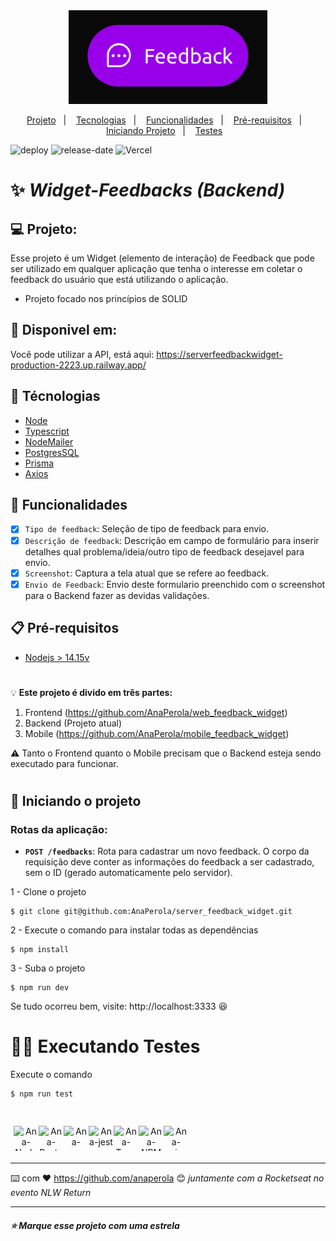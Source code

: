 <div align="center">
  <img height="150em" src="https://github.com/AnaPerola/web_feedback_widget/blob/main/assets/new.png" />
</div>

<p align="center">
  <a href="#-projeto">Projeto</a>&nbsp;&nbsp;&nbsp;|&nbsp;&nbsp;&nbsp;
  <a href="#-técnologias">Tecnologias</a>&nbsp;&nbsp;&nbsp;|&nbsp;&nbsp;&nbsp;
  <a href="#-funcionalidades">Funcionalidades</a>&nbsp;&nbsp;&nbsp;|&nbsp;&nbsp;&nbsp;
  <a href="#-pré-requisitos">Pré-requisitos</a>&nbsp;&nbsp;&nbsp;|&nbsp;&nbsp;&nbsp;
  <a href="#-iniciando-o-projeto">Iniciando Projeto</a>&nbsp;&nbsp;&nbsp;|&nbsp;&nbsp;&nbsp;
  <a href="#-executando-testes">Testes</a>&nbsp;&nbsp;&nbsp;

</p>

  ![deploy](https://img.shields.io/static/v1?label=state&message=production&color=green)
  ![release-date](https://img.shields.io/static/v1?label=release-date&message=May-2022&color=orange)
  ![Vercel](https://img.shields.io/static/v1?label=railway&message=passing&color=breen)

# ✨ *Widget-Feedbacks (Backend)*

## 💻 Projeto:

Esse projeto é um Widget (elemento de interação) de Feedback que pode ser utilizado em qualquer aplicação que tenha o interesse em coletar o feedback do usuário que está utilizando o aplicação.

- Projeto focado nos princípios de SOLID
## 🔗 Disponivel em:

Você pode utilizar a API, está aqui: https://serverfeedbackwidget-production-2223.up.railway.app/
## 🚀 Técnologias

- [Node](https://nodejs.org/en/)
- [Typescript](https://www.typescriptlang.org/)
- [NodeMailer](https://nodemailer.com/about/)
- [PostgresSQL](https://www.postgresql.org/)
- [Prisma](https://www.prisma.io/)
- [Axios](https://axios-http.com/ptbr/docs/intro) 


## 🔨 Funcionalidades

- [X] `Tipo de feedback`: Seleção de tipo de feedback para envio.
- [X] `Descrição de feedback`: Descrição em campo de formulário para inserir detalhes qual problema/ideia/outro tipo de feedback desejavel para envio.
- [X] `Screenshot`: Captura a tela atual que se refere ao feedback.
- [X] `Envio de Feedback`: Envio deste formulario preenchido com o screenshot para o Backend fazer as devidas validações.

## 📋 Pré-requisitos

- [Nodejs > 14.15v](https://nodejs.org/en/)

#

 💡 **Este projeto é divido em três partes:**

1. Frontend (https://github.com/AnaPerola/web_feedback_widget)
2. Backend (Projeto atual)
3. Mobile (https://github.com/AnaPerola/mobile_feedback_widget)

⚠️ Tanto o Frontend quanto o Mobile precisam que o Backend esteja sendo executado para funcionar.

#

## 🔧 Iniciando o projeto

### Rotas da aplicação:

- **`POST /feedbacks`**: Rota para cadastrar um novo feedback. O corpo da requisição deve conter as informações do feedback a ser cadastrado, sem o ID (gerado automaticamente pelo servidor).

1 - Clone o projeto
```console
$ git clone git@github.com:AnaPerola/server_feedback_widget.git
```
2 - Execute o comando para instalar todas as dependências
```console
$ npm install
```
3 - Suba o projeto 
```console
$ npm run dev
```

Se tudo ocorreu bem, visite: http://localhost:3333 😆

#

# 👩‍💻 Executando Testes

Execute o comando
```console
$ npm run test
```
#

<div align="center" style="display:flex; padding:5px; ">
  <img 
    alt="Ana-Node" 
    style="height:40px; width:40px;"
    src="https://cdn.jsdelivr.net/gh/devicons/devicon/icons/nodejs/nodejs-original.svg"
  >
  <img 
    alt="Ana-PostgreSQL"
    style="height:40px; width:40px;" src="https://cdn.jsdelivr.net/gh/devicons/devicon/icons/postgresql/postgresql-original.svg" 
  />
  <img
    alt="Ana-express"
    style="height:40px; width:40px;"
    src="https://cdn.jsdelivr.net/gh/devicons/devicon/icons/express/express-original-wordmark.svg"
  />
  <img
    alt="Ana-jest"
    style="height:40px; width:40px;"
    src="https://cdn.jsdelivr.net/gh/devicons/devicon/icons/jest/jest-plain.svg" 
  />
  <img 
    alt="Ana-Typescrit"
    style="height:40px; width:40px;"
    src="https://cdn.jsdelivr.net/gh/devicons/devicon/icons/typescript/typescript-original.svg" 
  />
  <img
    alt="Ana-NPM"
    style="height:40px; width:40px;"
    src="https://cdn.jsdelivr.net/gh/devicons/devicon/icons/npm/npm-original-wordmark.svg" 
  />
  <img
    alt="Ana-axios"
    style="height:40px; width:40px;"
    src="https://user-images.githubusercontent.com/43313420/105883616-57dbeb00-6007-11eb-9df2-de0e2a42655c.png" 
  />
</div>          

---
⌨️ com ❤️ https://github.com/anaperola 😊
_juntamente com a Rocketseat no evento *NLW Return*_

---
##### ⭐ Marque esse projeto com uma estrela
